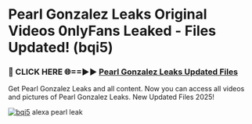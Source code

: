 # Pearl Gonzalez Leaks Original Videos 0nlyFans Leaked - Files Updated! (bqi5)

<h3>🔴 CLICK HERE 🌐==►► <a href="https://tinyurl.com/ms9xzufz" rel="nofollow">Pearl Gonzalez Leaks Updated Files</a></h3>

Get Pearl Gonzalez Leaks and all content. Now you can access all videos and pictures of Pearl Gonzalez Leaks. New Updated Files 2025!

[![bqi5](https://i.imgur.com/ppqm5kG.gif)](https://tinyurl.com/ms9xzufz)
alexa pearl leak